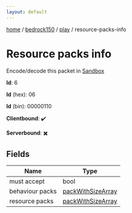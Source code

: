 ```yaml
---
layout: default
---
```


[home](/)  /  [bedrock150](/protocol/bedrock150)  /  [play](/protocol/bedrock150/play)  /  resource-packs-info

# Resource packs info

Encode/decode this packet in [Sandbox](../../../sandbox/bedrock150#play.resource_packs_info)

**Id**: 6

**Id** (hex): 06

**Id** (bin): 00000110

**Clientbound**: ✔️

**Serverbound**: ✖️

## Fields

Name | Type
---|---
must accept | bool
behaviour packs | [packWithSizeArray](/protocol/bedrock150/arrays)
resource packs | [packWithSizeArray](/protocol/bedrock150/arrays)
